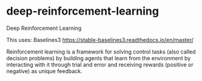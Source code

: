 # deep-reinforcement-learning
Deep Reinforcement Learning

This uses: Baselines3 https://stable-baselines3.readthedocs.io/en/master/

Reinforcement learning is a framework for solving control tasks (also called decision problems) by building agents that learn from the environment by interacting with it through trial and error and receiving rewards (positive or negative) as unique feedback.
